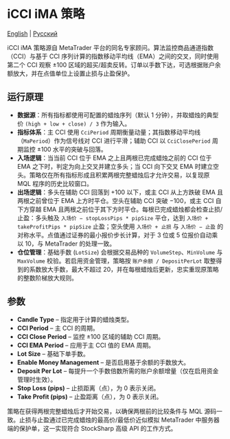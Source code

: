 # iCCI iMA 策略
[English](README.md) | [Русский](README_ru.md)

iCCI iMA 策略源自 MetaTrader 平台的同名专家顾问。算法监控商品通道指数（CCI）与基于 CCI 序列计算的指数移动平均线（EMA）之间的交叉，同时使用第二个 CCI 观察 ±100 区域的超买/超卖反转。订单以手数下达，可选根据账户余额放大，并在点值单位上设置止损与止盈保护。

## 运行原理
* **数据源**：所有指标都使用可配置的蜡烛序列（默认 1 分钟），并取蜡烛的典型价 `(high + low + close) / 3` 作为输入。
* **指标体系**：主 CCI 使用 `CciPeriod` 周期衡量动量；其指数移动平均线（`MaPeriod`）作为信号线对 CCI 进行平滑；辅助 CCI 以 `CciClosePeriod` 周期监控 ±100 水平的突破与回落。
* **入场逻辑**：当当前 CCI 位于 EMA 之上且两根已完成蜡烛之前的 CCI 位于 EMA 之下时，判定为向上交叉并建立多头；当 CCI 向下交叉 EMA 时建立空头。策略仅在所有指标形成且积累两根完整蜡烛后才允许交易，以复现原 MQL 程序的历史比较窗口。
* **出场逻辑**：多头在辅助 CCI 回落到 +100 以下，或主 CCI 从上方跌破 EMA 且两根之前曾位于 EMA 上方时平仓。空头在辅助 CCI 突破 −100，或主 CCI 自下方穿越 EMA 且两根之前位于其下方时平仓。每根已完成蜡烛都会检查止损/止盈：多头触及 `入场价 − stopLossPips * pipSize` 平仓，达到 `入场价 + takeProfitPips * pipSize` 止盈；空头使用 `入场价 + 止损` 与 `入场价 − 止盈` 的对称水平。点值通过证券的最小报价步长计算，对于 3 位或 5 位报价自动乘以 10，与 MetaTrader 的处理一致。
* **仓位管理**：基础手数 (`LotSize`) 会根据交易品种的 `VolumeStep`、`MinVolume` 与 `MaxVolume` 校验。若启用资金管理，策略按 `账户余额 / DepositPerLot` 取整得到的系数放大手数，最大不超过 20，并在每根蜡烛后更新，忠实重现原策略的整数阶梯放大规则。

## 参数
- **Candle Type** – 指定用于计算的蜡烛类型。
- **CCI Period** – 主 CCI 的周期。
- **CCI Close Period** – 监控 ±100 区域的辅助 CCI 周期。
- **CCI EMA Period** – 应用于主 CCI 值的 EMA 周期。
- **Lot Size** – 基础下单手数。
- **Enable Money Management** – 是否启用基于余额的手数放大。
- **Deposit Per Lot** – 每提升一个手数倍数所需的账户余额增量（仅在启用资金管理时生效）。
- **Stop Loss (pips)** – 止损距离（点），为 0 表示关闭。
- **Take Profit (pips)** – 止盈距离（点），为 0 表示关闭。

策略在获得两根完整蜡烛后才开始交易，以确保两根前的比较条件与 MQL 源码一致。止损与止盈通过已完成蜡烛的最高价/最低价近似模拟 MetaTrader 中服务器端的保护单，这一实现符合 StockSharp 高级 API 的工作方式。
